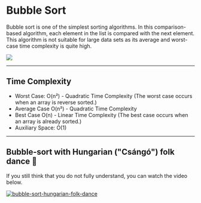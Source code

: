 # Bubble Sort
Bubble sort is one of the simplest sorting algorithms. In this comparison-based algorithm, each element in the list is compared with the next element. This algorithm is not suitable for large data sets as its average and worst-case time complexity is quite high.

![](https://upload.wikimedia.org/wikipedia/commons/c/c8/Bubble-sort-example-300px.gif)

---

## Time Complexity
- Worst Case: O(n²) - Quadratic Time Complexity (The worst case occurs when an array is reverse sorted.)
- Average Case O(n²) - Quadratic Time Complexity
- Best Case O(n) - Linear Time Complexity (The best case occurs when an array is already sorted.)
- Auxiliary Space: O(1)

---
## Bubble-sort with Hungarian ("Csángó") folk dance :slightly_smiling_face:
If you still think that you do not fully understand, you can watch the video below.

[![bubble-sort-hungarian-folk-dance](https://img.youtube.com/vi/lyZQPjUT5B4/0.jpg)](https://www.youtube.com/watch?v=lyZQPjUT5B4)
